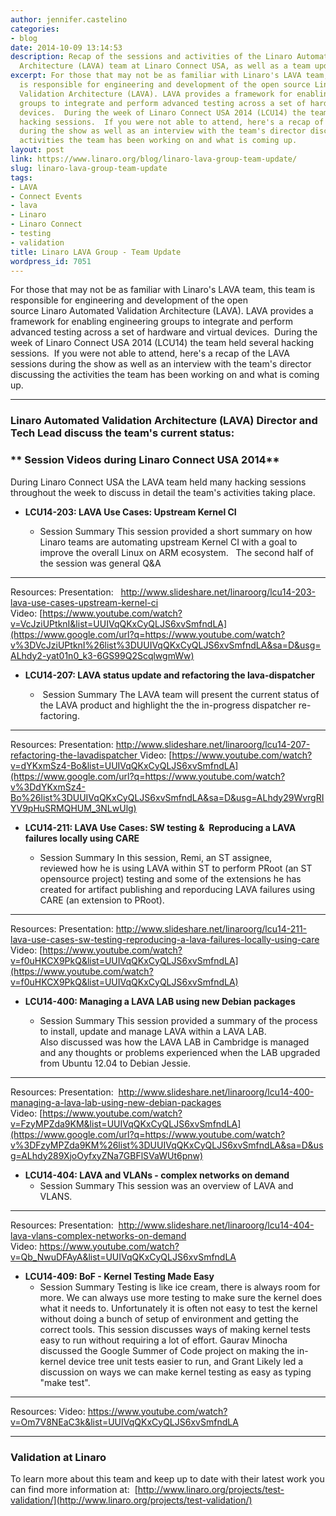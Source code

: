 ```yaml
---
author: jennifer.castelino
categories:
- blog
date: 2014-10-09 13:14:53
description: Recap of the sessions and activities of the Linaro Automation Validation
  Architecture (LAVA) team at Linaro Connect USA, as well as a team update
excerpt: For those that may not be as familiar with Linaro's LAVA team, this team
  is responsible for engineering and development of the open source Linaro Automated
  Validation Architecture (LAVA). LAVA provides a framework for enabling engineering
  groups to integrate and perform advanced testing across a set of hardware and virtual
  devices.  During the week of Linaro Connect USA 2014 (LCU14) the team held several
  hacking sessions.  If you were not able to attend, here's a recap of the LAVA sessions
  during the show as well as an interview with the team's director discussing the
  activities the team has been working on and what is coming up.
layout: post
link: https://www.linaro.org/blog/linaro-lava-group-team-update/
slug: linaro-lava-group-team-update
tags:
- LAVA
- Connect Events
- lava
- Linaro
- Linaro Connect
- testing
- validation
title: Linaro LAVA Group - Team Update
wordpress_id: 7051
---
```


For those that may not be as familiar with Linaro's LAVA team, this team is responsible for engineering and development of the open source Linaro Automated Validation Architecture (LAVA). LAVA provides a framework for enabling engineering groups to integrate and perform advanced testing across a set of hardware and virtual devices.  During the week of Linaro Connect USA 2014 (LCU14) the team held several hacking sessions.  If you were not able to attend, here's a recap of the LAVA sessions during the show as well as an interview with the team's director discussing the activities the team has been working on and what is coming up.

* * *

### **Linaro Automated Validation Architecture (LAVA) Director and Tech Lead discuss the team's current status:**

### ** Session Videos during Linaro Connect USA 2014**

During Linaro Connect USA the LAVA team held many hacking sessions throughout the week to discuss in detail the team's activities taking place.

  * **LCU14-203: LAVA Use Cases: Upstream Kernel CI**

    * Session Summary
This session provided a short summary on how Linaro teams are automating upstream Kernel CI with a goal to improve the overall Linux on ARM ecosystem.   The second half of the session was general Q&A
---------------------------------------------------
Resources:
Presentation:   [http://www.slideshare.net/linaroorg/lcu14-203-lava-use-cases-upstream-kernel-ci
](https://www.google.com/url?q=http://www.slideshare.net/linaroorg/lcu14-203-lava-use-cases-upstream-kernel-ci&sa=D&usg=ALhdy2-jBF-1riYP69wrwmo_bbJh9DjhWQ)Video: [https://www.youtube.com/watch?v=VcJziUPtknI&list=UUIVqQKxCyQLJS6xvSmfndLA](https://www.google.com/url?q=https://www.youtube.com/watch?v%3DVcJziUPtknI%26list%3DUUIVqQKxCyQLJS6xvSmfndLA&sa=D&usg=ALhdy2-yat01n0_k3-6GS99Q2ScqlwgmWw)


  * **LCU14-207: LAVA status update and refactoring the lava-dispatcher**


    *  Session Summary
The LAVA team will present the current status of the LAVA product and highlight the the in-progress dispatcher re-factoring.
---------------------------------------------------
Resources:
Presentation: [http://www.slideshare.net/linaroorg/lcu14-207-refactoring-the-lavadispatcher
](http://www.slideshare.net/linaroorg/lcu14-207-refactoring-the-lavadispatcher)Video: [https://www.youtube.com/watch?v=dYKxmSz4-Bo&list=UUIVqQKxCyQLJS6xvSmfndLA](https://www.google.com/url?q=https://www.youtube.com/watch?v%3DdYKxmSz4-Bo%26list%3DUUIVqQKxCyQLJS6xvSmfndLA&sa=D&usg=ALhdy29WvrgRIYV9pHuSRMQHUM_3NLwUlg)


  * **LCU14-211: LAVA Use Cases: SW testing &  Reproducing a LAVA failures locally using CARE**

    * Session Summary
In this session, Remi, an ST assignee, reviewed how he is using LAVA within ST to perform PRoot (an ST opensource project) testing and some of the extensions he has created for artifact publishing and reporducing LAVA failures using CARE (an extension to PRoot).
---------------------------------------------------
Resources:
Presentation: [http://www.slideshare.net/linaroorg/lcu14-211-lava-use-cases-sw-testing-reproducing-a-lava-failures-locally-using-care
](http://www.slideshare.net/linaroorg/lcu14-211-lava-use-cases-sw-testing-reproducing-a-lava-failures-locally-using-care)Video: [https://www.youtube.com/watch?v=f0uHKCX9PkQ&list=UUIVqQKxCyQLJS6xvSmfndLA](https://www.youtube.com/watch?v=f0uHKCX9PkQ&list=UUIVqQKxCyQLJS6xvSmfndLA)

  * **LCU14-400: Managing a LAVA LAB using new Debian packages**
  
    * Session Summary
This session provided a summary of the process to install, update and manage LAVA within a LAVA LAB. Also discussed was how the LAVA LAB in Cambridge is managed and any thoughts or problems experienced when the LAB upgraded from Ubuntu 12.04 to Debian Jessie.
---------------------------------------------------
Resources:
Presentation:  [http://www.slideshare.net/linaroorg/lcu14-400-managing-a-lava-lab-using-new-debian-packages
](http://www.slideshare.net/linaroorg/lcu14-400-managing-a-lava-lab-using-new-debian-packages)Video: [https://www.youtube.com/watch?v=FzyMPZda9KM&list=UUIVqQKxCyQLJS6xvSmfndLA](https://www.google.com/url?q=https://www.youtube.com/watch?v%3DFzyMPZda9KM%26list%3DUUIVqQKxCyQLJS6xvSmfndLA&sa=D&usg=ALhdy289XjoOyfxyZNa7GBFlSVaWUt6pnw)


  * **LCU14-404: LAVA and VLANs - complex networks on demand**
    * Session Summary
This session was an overview of LAVA and VLANS.
---------------------------------------------------
Resources:
Presentation:  [http://www.slideshare.net/linaroorg/lcu14-404-lava-vlans-complex-networks-on-demand
](http://www.slideshare.net/linaroorg/lcu14-404-lava-vlans-complex-networks-on-demand)Video: [https://www.youtube.com/watch?v=Qb_NwuDFAyA&list=UUIVqQKxCyQLJS6xvSmfndLA
](https://www.google.com/url?q=https://www.youtube.com/watch?v%3DQb_NwuDFAyA%26list%3DUUIVqQKxCyQLJS6xvSmfndLA&sa=D&usg=ALhdy29okgCcHUy2qh7ZV1muV5s7cUUzVw)

  * **LCU14-409: BoF - Kernel Testing Made Easy**
    * Session Summary
Testing is like ice cream, there is always room for more. We can always use more testing to make sure the kernel does what it needs to. Unfortunately it is often not easy to test the kernel without doing a bunch of setup of environment and getting the correct tools. This session discusses ways of making kernel tests easy to run without requiring a lot of effort. Gaurav Minocha discussed the Google Summer of Code project on making the in-kernel device tree unit tests easier to run, and Grant Likely led a discussion on ways we can make kernel testing as easy as typing "make test".
---------------------------------------------------
Resources:
Video: [https://www.youtube.com/watch?v=Om7V8NEaC3k&list=UUIVqQKxCyQLJS6xvSmfndLA
](https://www.google.com/url?q=https://www.youtube.com/watch?v%3DOm7V8NEaC3k%26list%3DUUIVqQKxCyQLJS6xvSmfndLA&sa=D&usg=ALhdy29R5iU06p5imyQnwYGOAYsrtrkV0A)

* * *

### **Validation at Linaro**


To learn more about this team and keep up to date with their latest work you can find more information at:  [http://www.linaro.org/projects/test-validation/](http://www.linaro.org/projects/test-validation/)
